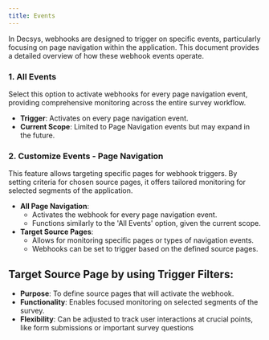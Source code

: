 ```yaml
---
title: Events
---
```


In Decsys, webhooks are designed to trigger on specific events, particularly focusing on page navigation within the application. This document provides a detailed overview of how these webhook events operate.


### 1. All Events
Select this option to activate webhooks for every page navigation event, providing comprehensive monitoring across the entire survey workflow.
- **Trigger**: Activates on every page navigation event.
- **Current Scope**: Limited to Page Navigation events but may expand in the future.


### 2. Customize Events - Page Navigation
This feature allows targeting specific pages for webhook triggers. By setting criteria for chosen source pages, it offers tailored monitoring for selected segments of the application.

- **All Page Navigation**:
  - Activates the webhook for every page navigation event.
  - Functions similarly to the 'All Events' option, given the current scope.
- **Target Source Pages**:
  - Allows for monitoring specific pages or types of navigation events.
  - Webhooks can be set to trigger based on the defined source pages.

## Target Source Page by using Trigger Filters:
- **Purpose**: To define source pages that will activate the webhook.
- **Functionality**: Enables focused monitoring on selected segments of the survey.
- **Flexibility**: Can be adjusted to track user interactions at crucial points, like form submissions or important survey questions